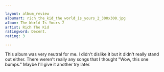 ```yaml
---

layout: album_review
albumart: rich_the_kid_the_world_is_yours_2_300x300.jpg
album: The World Is Yours 2
artist: Rich The Kid
ratingword: Decent.
rating: 3

---
```


This album was very neutral for me. I didn't dislike it but it didn't really stand out either. There weren't really any songs that I thought "Wow, this one bumps." Maybe I'll give it another try later.

